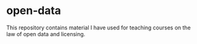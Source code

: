 open-data
=========

This repository contains material I have used for teaching courses on the law of open data and licensing. 
